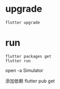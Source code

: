 # upgrade
    flutter upgrade  

# run
  
    flutter packages get 
    flutter run

open -a Simulator

添加依赖
flutter pub get

